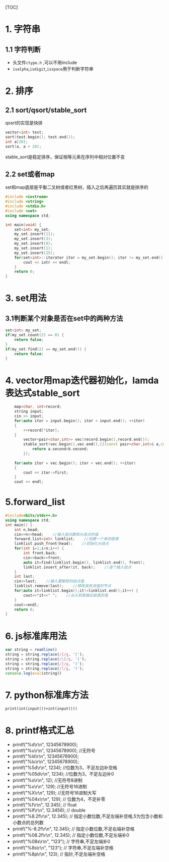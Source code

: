 [TOC]
# 1. 字符串
## 1.1 字符判断
* 头文件`ctype.h` ,可以不用include
* `isalpha`,`isdigit`,`isspace`用于判断字符串

# 2. 排序
## 2.1 sort/qsort/stable_sort
qosrt的实现是快排
``` c++
vector<int> test;
sort(test.begin(); test.end());
int a[20];
sort(a, a + 20);
```
stable_sort是稳定排序，保证相等元素在序列中相对位置不变
## 2.2 set或者map
set和map底层是平衡二叉树或者红黑树，插入之后再遍历其实就是排序的
``` c++
#include <iostream>
#include <string>
#include <stdio.h>
#include <set>
using namespace std;

int main(void) {
    set<int> my_set;
    my_set.insert(11);
    my_set.insert(3);
    my_set.insert(9);
    my_set.insert(1);
    my_set.insert(25);
    for(set<int>::iterator itor = my_set.begin(); itor != my_set.end(); ++itor) {
        cout << iotr << endl;
    }
    return 0;
}
```
# 3. set用法
## 3.1判断某个对象是否在set中的两种方法
``` c++
set<int> my_set;
if(my_set.count(2) == 0) {
    return false;
}
if(my_set.find(2) == my_set.end()) {
    return false;
}
```

# 4. vector用map迭代器初始化，lamda表达式stable_sort
``` c++
    map<char, int>record;
    string input;
    cin >> input;
    for(auto itor = input.begin(); itor < input.end(); ++itor)
    {
        ++record[*itor];
    }
        vector<pair<char,int>> vec(record.begin(),record.end());
        stable_sort(vec.begin(),vec.end(),[](const pair<char,int>& a,const pair<char,int>& b){
            return a.second>b.second;
        });
    
    for(auto itor = vec.begin(); itor < vec.end(); ++itor)
    {
        cout << itor->first;
    }
    cout << endl;
```

# 5.forward_list

``` c++
#include<bits/stdc++.h>
using namespace std;
int main() {
    int n,head;
    cin>>n>>head;    //输入结点数和头结点的值
    forward_list<int> linklist;    //创建一个单向链表
    linklist.push_front(head);    //初始化头结点
    for(int i=1;i<n;i++) {
        int front,back;
        cin>>back>>front;
        auto it=find(linklist.begin(), linklist.end(), front);
        linklist.insert_after(it, back);    //逐个插入结点
    }
    int last;
    cin>>last;    //输入要删除的结点值
    linklist.remove(last);    //移除具有该值的节点
    for(auto it=linklist.begin();it!=linklist.end();it++) {
        cout<<*it<<" ";    //从头到尾输出链表的值
    }
    cout<<endl;
    return 0;
}
```

# 6. js标准库用法
``` javascript
var string = readline()
string = string.replace(/{/g, '(');
string = string.replace(/\[/g, '(');
string = string.replace(/}/g, ')');
string = string.replace(/]/g, ')');
console.log(eval(string))
```

# 7. python标准库方法
``` pyhton
print(int(input())+int(input()))
```

# 8. printf格式汇总
* printf("%d\r\n", 12345678900);
* printf("%u\r\n", 12345678900); //无符号
* printf("%ld\r\n", 12345678900);
* printf("%lu\r\n", 12345678900);
* printf("%5d\r\n", 1234); //位数为3，不足左边补空格
* printf("%05d\r\n", 1234); //位数为3，不足左边补0
* printf("%o\r\n", 12); //无符号8进制
* printf("%x\r\n", 129); //无符号16进制
* printf("%X\r\n", 129); //无符号16进制大写
* printf("%04x\r\n", 129); // 位数为4，不足补零
* printf("%f\r\n", 12.345); // float
* printf("%lf\r\n", 12.3456); // double
* printf("%8.2f\r\n", 12.345); // 指定小数位数,不足左端补空格,5为包含小数和小数点的总列数
* printf("%-8.2f\r\n", 12.345); // 指定小数位数,不足右端补空格
* printf("%08.2f\r\n", 12.345); // 指定小数位数,不足左端补0
* printf("%08s\r\n", "123"); // 字符串,不足左端补0
* printf("%8s\r\n", "123"); // 字符串,不足左端补空格
* printf("%8p\r\n", 123); // 指针,不足左端补空格